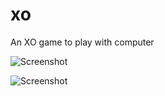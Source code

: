 # xo
An XO game to play with computer

![Screenshot](https://i.ibb.co/VvQgdmq/Screenshot-from-2020-11-27-17-49-49.png)

![Screenshot](https://i.ibb.co/3pNv5Y8/Screenshot-from-2020-11-27-17-50-06.png)